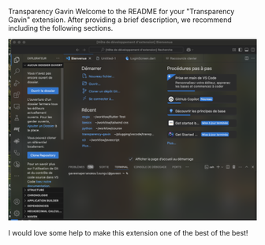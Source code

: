 Transparency Gavin
Welcome to the README for your "Transparency Gavin" extension. After providing a brief description, we recommend including the following sections.

![alt text](example.png)

I would love some help to make this extension one of the best of the best!
